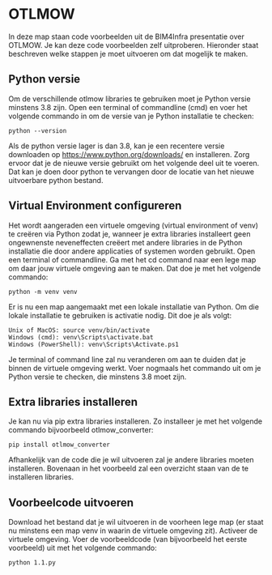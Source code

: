 # OTLMOW
In deze map staan code voorbeelden uit de BIM4Infra presentatie over OTLMOW.
Je kan deze code voorbeelden zelf uitproberen. Hieronder staat beschreven welke stappen je moet uitvoeren om dat mogelijk te maken.
## Python versie
Om de verschillende otlmow libraries te gebruiken moet je Python versie minstens 3.8 zijn.
Open een terminal of commandline (cmd) en voer het volgende commando in om de versie van je Python installatie te checken:
```
python --version
```
Als de python versie lager is dan 3.8, kan je een recentere versie downloaden op https://www.python.org/downloads/ en installeren.
Zorg ervoor dat je de nieuwe versie gebruikt om het volgende deel uit te voeren. Dat kan je doen door python te vervangen door de locatie van het nieuwe uitvoerbare python bestand.
## Virtual Environment configureren
Het wordt aangeraden een virtuele omgeving (virtual environment of venv) te creëren via Python zodat je, wanneer je extra libraries installeert geen ongewnenste neveneffecten creëert met andere libraries in de Python installatie die door andere applicaties of systemen worden gebruikt.
Open een terminal of commandline. Ga met het cd command naar een lege map om daar jouw virtuele omgeving aan te maken. Dat doe je met het volgende commando:
```
python -m venv venv
```
Er is nu een map aangemaakt met een lokale installatie van Python. Om die lokale installatie te gebruiken is activatie nodig. Dit doe je als volgt:
```
Unix of MacOS: source venv/bin/activate
Windows (cmd): venv\Scripts\activate.bat
Windows (PowerShell): venv\Scripts\Activate.ps1
```
Je terminal of command line zal nu veranderen om aan te duiden dat je binnen de virtuele omgeving werkt. Voer nogmaals het commando uit om je Python versie te checken, die minstens 3.8 moet zijn.
## Extra libraries installeren
Je kan nu via pip extra libraries installeren. Zo installeer je met het volgende commando bijvoorbeeld otlmow_converter:
```
pip install otlmow_converter
```
Afhankelijk van de code die je wil uitvoeren zal je andere libraries moeten installeren. Bovenaan in het voorbeeld zal een overzicht staan van de te installeren libraries.
## Voorbeelcode uitvoeren
Download het bestand dat je wil uitvoeren in de voorheen lege map (er staat nu minstens een map venv in waarin de virtuele omgeving zit).
Activeer de virtuele omgeving.
Voer de voorbeeldcode (van bijvoorbeeld het eerste voorbeeld) uit met het volgende commando:
```
python 1.1.py
```
